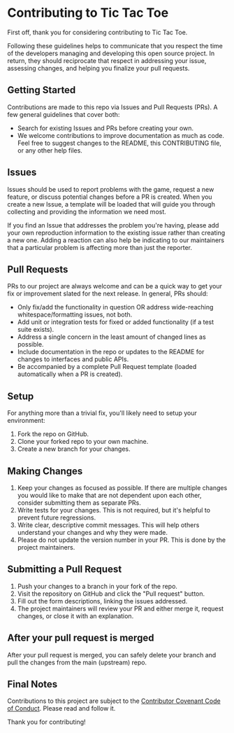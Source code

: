 # Contributing to Tic Tac Toe

First off, thank you for considering contributing to Tic Tac Toe.

Following these guidelines helps to communicate that you respect the time of the developers managing and developing this open source project. In return, they should reciprocate that respect in addressing your issue, assessing changes, and helping you finalize your pull requests.

## Getting Started

Contributions are made to this repo via Issues and Pull Requests (PRs). A few general guidelines that cover both:

- Search for existing Issues and PRs before creating your own.
- We welcome contributions to improve documentation as much as code. Feel free to suggest changes to the README, this CONTRIBUTING file, or any other help files.

## Issues

Issues should be used to report problems with the game, request a new feature, or discuss potential changes before a PR is created. When you create a new Issue, a template will be loaded that will guide you through collecting and providing the information we need most.

If you find an Issue that addresses the problem you're having, please add your own reproduction information to the existing issue rather than creating a new one. Adding a reaction can also help be indicating to our maintainers that a particular problem is affecting more than just the reporter.

## Pull Requests

PRs to our project are always welcome and can be a quick way to get your fix or improvement slated for the next release. In general, PRs should:

- Only fix/add the functionality in question OR address wide-reaching whitespace/formatting issues, not both.
- Add unit or integration tests for fixed or added functionality (if a test suite exists).
- Address a single concern in the least amount of changed lines as possible.
- Include documentation in the repo or updates to the README for changes to interfaces and public APIs.
- Be accompanied by a complete Pull Request template (loaded automatically when a PR is created).

## Setup

For anything more than a trivial fix, you'll likely need to setup your environment:

1. Fork the repo on GitHub.
2. Clone your forked repo to your own machine.
3. Create a new branch for your changes.

## Making Changes

1. Keep your changes as focused as possible. If there are multiple changes you would like to make that are not dependent upon each other, consider submitting them as separate PRs.
2. Write tests for your changes. This is not required, but it's helpful to prevent future regressions.
3. Write clear, descriptive commit messages. This will help others understand your changes and why they were made.
4. Please do not update the version number in your PR. This is done by the project maintainers.

## Submitting a Pull Request

1. Push your changes to a branch in your fork of the repo.
2. Visit the repository on GitHub and click the "Pull request" button.
3. Fill out the form descriptions, linking the issues addressed.
4. The project maintainers will review your PR and either merge it, request changes, or close it with an explanation.

## After your pull request is merged

After your pull request is merged, you can safely delete your branch and pull the changes from the main (upstream) repo.

## Final Notes

Contributions to this project are subject to the [Contributor Covenant Code of Conduct](CODE_OF_CONDUCT.md). Please read and follow it.

Thank you for contributing!
